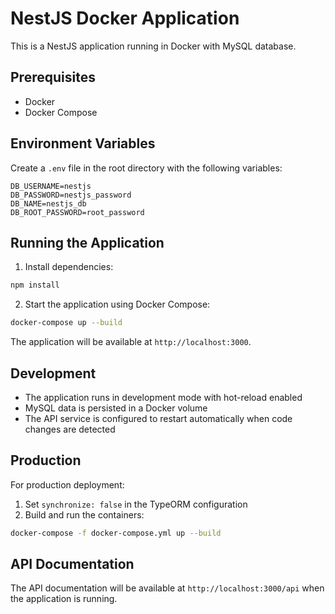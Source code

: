 # NestJS Docker Application

This is a NestJS application running in Docker with MySQL database.

## Prerequisites

- Docker
- Docker Compose

## Environment Variables

Create a `.env` file in the root directory with the following variables:

```env
DB_USERNAME=nestjs
DB_PASSWORD=nestjs_password
DB_NAME=nestjs_db
DB_ROOT_PASSWORD=root_password
```

## Running the Application

1. Install dependencies:
```bash
npm install
```

2. Start the application using Docker Compose:
```bash
docker-compose up --build
```

The application will be available at `http://localhost:3000`.

## Development

- The application runs in development mode with hot-reload enabled
- MySQL data is persisted in a Docker volume
- The API service is configured to restart automatically when code changes are detected

## Production

For production deployment:
1. Set `synchronize: false` in the TypeORM configuration
2. Build and run the containers:
```bash
docker-compose -f docker-compose.yml up --build
```

## API Documentation

The API documentation will be available at `http://localhost:3000/api` when the application is running. 